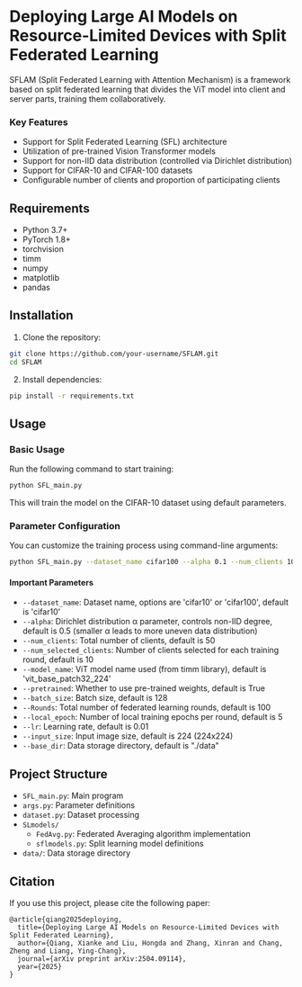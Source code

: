 # Deploying Large AI Models on Resource-Limited Devices with Split Federated Learning

SFLAM (Split Federated Learning with Attention Mechanism) is a framework based on split federated learning that divides the ViT model into client and server parts, training them collaboratively. 

### Key Features

- Support for Split Federated Learning (SFL) architecture
- Utilization of pre-trained Vision Transformer models
- Support for non-IID data distribution (controlled via Dirichlet distribution)
- Support for CIFAR-10 and CIFAR-100 datasets
- Configurable number of clients and proportion of participating clients

## Requirements

- Python 3.7+
- PyTorch 1.8+
- torchvision
- timm
- numpy
- matplotlib
- pandas

## Installation

1. Clone the repository:

```bash
git clone https://github.com/your-username/SFLAM.git
cd SFLAM
```

2. Install dependencies:

```bash
pip install -r requirements.txt
```

## Usage

### Basic Usage

Run the following command to start training:

```bash
python SFL_main.py
```

This will train the model on the CIFAR-10 dataset using default parameters.

### Parameter Configuration

You can customize the training process using command-line arguments:

```bash
python SFL_main.py --dataset_name cifar100 --alpha 0.1 --num_clients 100 --num_selected_clients 20 --Rounds 200 --local_epoch 10
```

#### Important Parameters

- `--dataset_name`: Dataset name, options are 'cifar10' or 'cifar100', default is 'cifar10'
- `--alpha`: Dirichlet distribution α parameter, controls non-IID degree, default is 0.5 (smaller α leads to more uneven data distribution)
- `--num_clients`: Total number of clients, default is 50
- `--num_selected_clients`: Number of clients selected for each training round, default is 10
- `--model_name`: ViT model name used (from timm library), default is 'vit_base_patch32_224'
- `--pretrained`: Whether to use pre-trained weights, default is True
- `--batch_size`: Batch size, default is 128
- `--Rounds`: Total number of federated learning rounds, default is 100
- `--local_epoch`: Number of local training epochs per round, default is 5
- `--lr`: Learning rate, default is 0.01
- `--input_size`: Input image size, default is 224 (224x224)
- `--base_dir`: Data storage directory, default is "./data"

## Project Structure

- `SFL_main.py`: Main program
- `args.py`: Parameter definitions
- `dataset.py`: Dataset processing
- `SLmodels/`
  - `FedAvg.py`: Federated Averaging algorithm implementation
  - `sflmodels.py`: Split learning model definitions
- `data/`: Data storage directory

## Citation

If you use this project, please cite the following paper:

```
@article{qiang2025deploying,
  title={Deploying Large AI Models on Resource-Limited Devices with Split Federated Learning},
  author={Qiang, Xianke and Liu, Hongda and Zhang, Xinran and Chang, Zheng and Liang, Ying-Chang},
  journal={arXiv preprint arXiv:2504.09114},
  year={2025}
}
```
